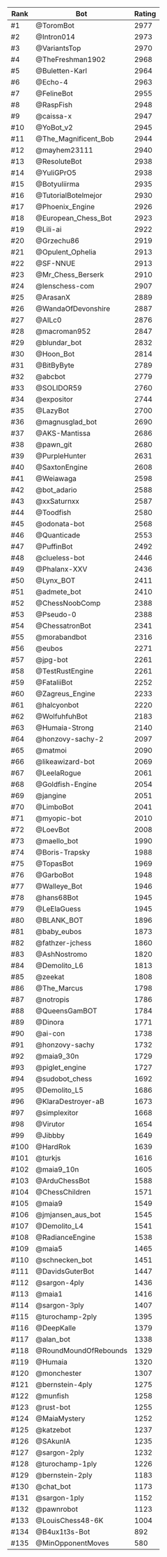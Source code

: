Rank|Bot|Rating
---|---|---
#1|@ToromBot|2977
#2|@Intron014|2973
#3|@VariantsTop|2970
#4|@TheFreshman1902|2968
#5|@Buletten-Karl|2964
#6|@Echo-4|2963
#7|@FelineBot|2955
#8|@RaspFish|2948
#9|@caissa-x|2947
#10|@YoBot_v2|2945
#11|@The_Magnificent_Bob|2944
#12|@mayhem23111|2940
#13|@ResoluteBot|2938
#14|@YuliGPrO5|2938
#15|@Botyuliirma|2935
#16|@TutorialBotelmejor|2930
#17|@Phoenix_Engine|2926
#18|@European_Chess_Bot|2923
#19|@Lili-ai|2922
#20|@Grzechu86|2919
#21|@Opulent_Ophelia|2913
#22|@SF-NNUE|2913
#23|@Mr_Chess_Berserk|2910
#24|@lenschess-com|2907
#25|@ArasanX|2889
#26|@WandaOfDevonshire|2887
#27|@AILc0|2876
#28|@macroman952|2847
#29|@blundar_bot|2832
#30|@Hoon_Bot|2814
#31|@BitByByte|2789
#32|@abcbot|2779
#33|@SOLIDOR59|2760
#34|@expositor|2744
#35|@LazyBot|2700
#36|@magnusglad_bot|2690
#37|@AKS-Mantissa|2686
#38|@pawn_git|2680
#39|@PurpleHunter|2631
#40|@SaxtonEngine|2608
#41|@Weiawaga|2598
#42|@bot_adario|2588
#43|@xxSaturnxx|2587
#44|@Toodfish|2580
#45|@odonata-bot|2568
#46|@Quanticade|2553
#47|@PuffinBot|2492
#48|@clueless-bot|2446
#49|@Phalanx-XXV|2436
#50|@Lynx_BOT|2411
#51|@admete_bot|2410
#52|@ChessNoobComp|2388
#53|@Pseudo-0|2388
#54|@ChessatronBot|2341
#55|@morabandbot|2316
#56|@eubos|2271
#57|@jpg-bot|2261
#58|@TestRustEngine|2261
#59|@FataliiBot|2252
#60|@Zagreus_Engine|2233
#61|@halcyonbot|2220
#62|@WolfuhfuhBot|2183
#63|@Humaia-Strong|2140
#64|@honzovy-sachy-2|2097
#65|@matmoi|2090
#66|@likeawizard-bot|2069
#67|@LeelaRogue|2061
#68|@Goldfish-Engine|2054
#69|@jangine|2051
#70|@LimboBot|2041
#71|@myopic-bot|2010
#72|@LoevBot|2008
#73|@maello_bot|1990
#74|@Boris-Trapsky|1988
#75|@TopasBot|1969
#76|@GarboBot|1948
#77|@Walleye_Bot|1946
#78|@hans68Bot|1945
#79|@LeElaGuess|1945
#80|@BLANK_BOT|1896
#81|@baby_eubos|1873
#82|@fathzer-jchess|1860
#83|@AshNostromo|1820
#84|@Demolito_L6|1813
#85|@zeekat|1808
#86|@The_Marcus|1798
#87|@notropis|1786
#88|@QueensGamBOT|1784
#89|@Dinora|1771
#90|@ai-con|1738
#91|@honzovy-sachy|1732
#92|@maia9_30n|1729
#93|@piglet_engine|1727
#94|@sudobot_chess|1692
#95|@Demolito_L5|1686
#96|@KlaraDestroyer-aB|1673
#97|@simplexitor|1668
#98|@Virutor|1654
#99|@Jibbby|1649
#100|@HardRok|1639
#101|@turkjs|1616
#102|@maia9_10n|1605
#103|@ArduChessBot|1588
#104|@ChessChildren|1571
#105|@maia9|1549
#106|@jmjansen_aus_bot|1545
#107|@Demolito_L4|1541
#108|@RadianceEngine|1538
#109|@maia5|1465
#110|@schnecken_bot|1451
#111|@DavidsGuterBot|1447
#112|@sargon-4ply|1436
#113|@maia1|1416
#114|@sargon-3ply|1407
#115|@turochamp-2ply|1395
#116|@DeepKalle|1379
#117|@alan_bot|1338
#118|@RoundMoundOfRebounds|1329
#119|@Humaia|1320
#120|@monchester|1307
#121|@bernstein-4ply|1275
#122|@munfish|1258
#123|@rust-bot|1255
#124|@MaiaMystery|1252
#125|@katzebot|1237
#126|@SAkunIA|1235
#127|@sargon-2ply|1232
#128|@turochamp-1ply|1226
#129|@bernstein-2ply|1183
#130|@chat_bot|1173
#131|@sargon-1ply|1152
#132|@pawnrobot|1123
#133|@LouisChess48-6K|1004
#134|@B4ux1t3s-Bot|892
#135|@MinOpponentMoves|580
